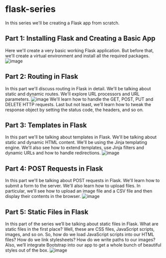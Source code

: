# flask-series

In this series we'll be creating a Flask app from scratch.

## Part 1: Installing Flask and Creating a Basic App
Here we'll create a very basic working Flask application. But before that, we'll create a virtual environment and install all the required packages.
![image](https://github.com/user-attachments/assets/cd51f81c-90f4-4d15-a79e-699b0c748827)

## Part 2: Routing in Flask
In this part we'll discuss routing in Flask in detail. We'll be talking about static and dynamic routes. We'll explore URL processors and URL parameters.
![image](https://github.com/user-attachments/assets/6a19331c-3c0e-426a-90ef-6970a21d3485)
We'll learn how to handle the GET, POST, PUT and DELETE HTTP requests. Last but not least, we'll learn how to tweak the response object by setting the status code, the headers, and so on.

## Part 3: Templates in Flask
In this part we'll be talking about templates in Flask. We'll be talking about static and dynamic HTML content. We'll be using the Jinja templating engine.
We'll also see how to extend templates, use Jinja filters and dynamic URLs and how to handle redirections.
![image](https://github.com/user-attachments/assets/4f683abb-754b-4c6d-9043-3268ab2b8df3)

## Part 4: POST Requests in Flask
In this part we'll be talking about POST requests in Flask. We'll learn how to submit a form to the server. We'll also learn how to upload files. 
In particular, we'll see how to upload an image file and a CSV file and then display their contents in the browser.
![image](https://github.com/user-attachments/assets/70e1cb7e-807d-42ee-9ec6-747896811c49)

## Part 5: Static Files in Flask
In this part of the series we’ll be talking about static files in Flask. What are static files in the first place? Well, these are CSS files, JavaScript scripts, images, and so on. 
So, how do we load JavaScript scripts into our HTML files? How do we link stylesheets? How do we write paths to our images? Also, we’ll integrate Bootstrap into our app to get a whole 
bunch of beautiful styles out of the box.
![image](https://github.com/user-attachments/assets/930914a8-b19f-46e6-83da-1cee3fa2c685)
